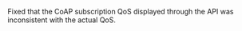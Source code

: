 Fixed that the CoAP subscription QoS displayed through the API was inconsistent with the actual QoS.

